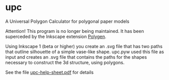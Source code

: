 # upc
 A Universal Polygon Calculator for polygonal paper models

 Attention! This program is no longer being maintained. It has been superceded by the Inkscape extension [Polygen](https://github.com/obzerving/Polygen).

Using Inkscape 1 (beta or higher) you create an .svg file that has two paths that outline silhouette of a simple vase-like shape.  upc.pyw used this file as input and  creates an .svg file  that contains the paths for the shapes necessary to construct the 3d structure,  using polygons.

See the file [upc-help-sheet.pdf](https://github.com/obzerving/upc/blob/master/upc-help-sheet.pdf) for details
